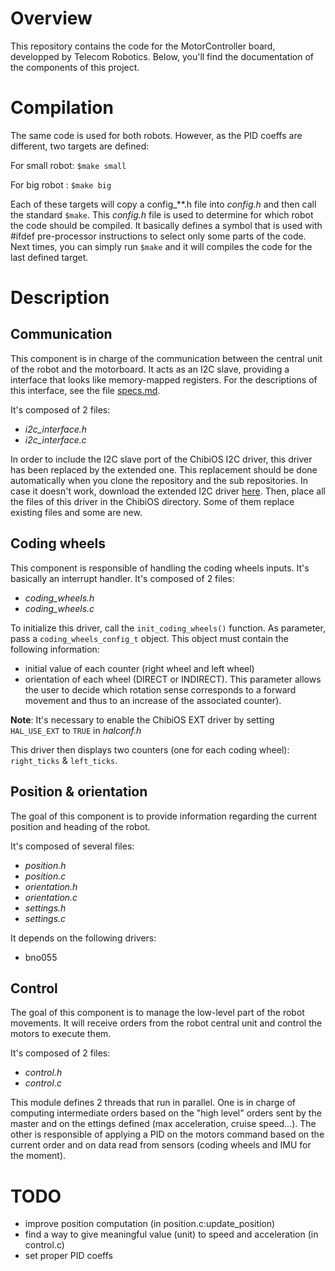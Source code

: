 # Overview
This repository contains the code for the MotorController board, developped
by Telecom Robotics.
Below, you'll find the documentation of the components of this project.

# Compilation
The same code is used for both robots. However, as the PID coeffs are different,
two targets are defined:

For small robot: ```$make small```

For big robot : ```$make big```

Each of these targets will copy a config_\*\*.h file into *config.h* and then call
the standard ```$make```.
This *config.h* file is used to determine for which robot the code should be
compiled. It basically defines a symbol that is used with #ifdef pre-processor
instructions to select only some parts of the code.
Next times, you can simply run ```$make``` and it will compiles the code for the last
defined target.

# Description
## Communication
This component is in charge of the communication between the central unit of the
robot and the motorboard. It acts as an I2C slave, providing a interface that
looks like memory-mapped registers. For the descriptions of this interface, see
the file [specs.md](./specs.md).

It's composed of 2 files:
   - *i2c_interface.h*
   - *i2c_interface.c*

In order to include the I2C slave port of the ChibiOS I2C driver, this driver has
been replaced by the extended one. This replacement should be done automatically
when you clone the repository and the sub repositories. In case it doesn't work,
download the extended I2C driver [here](http://www.chibios.com/forum/download/file.php?id=1131&sid=bc734dbc0c5a781fb2b4d3acb146bdec).
Then, place all the files of this driver in the ChibiOS directory. Some of them
replace existing files and some are new.

## Coding wheels
This component is responsible of handling the coding wheels inputs. It's basically
an interrupt handler.
It's composed of 2 files:
   - *coding_wheels.h*
   - *coding_wheels.c*

To initialize this driver, call the ```init_coding_wheels()``` function. As
parameter, pass a `coding_wheels_config_t` object. This object must contain the
following information:
   - initial value of each counter (right wheel and left wheel)
   - orientation of each wheel (DIRECT or INDIRECT). This parameter allows the user
     to decide which rotation sense corresponds to a forward movement and thus to
     an increase of the associated counter).

**Note**: It's necessary to enable the ChibiOS EXT driver by setting `HAL_USE_EXT` to
`TRUE` in *halconf.h*

This driver then displays two counters (one for each coding wheel): `right_ticks`
& `left_ticks`.

## Position & orientation
The goal of this component is to provide information regarding the current position
and heading of the robot.

It's composed of several files:
   - *position.h*
   - *position.c*
   - *orientation.h*
   - *orientation.c*
   - *settings.h*
   - *settings.c*

It depends on the following drivers:
   - bno055

## Control
The goal of this component is to manage the low-level part of the robot movements.
It will receive orders from the robot central unit and control the motors to
execute them.

It's composed of 2 files:
   - *control.h*
   - *control.c*

This module defines 2 threads that run in parallel. One is in charge of computing
intermediate orders based on the "high level" orders sent by the master and on the
ettings defined (max acceleration, cruise speed...). The other is responsible of
applying a PID on the motors command based on the current order and on data read
from sensors (coding wheels and IMU for the moment).

# TODO
  - improve position computation (in position.c:update_position)
  - find a way to give meaningful value (unit) to speed and acceleration (in control.c)
  - set proper PID coeffs
